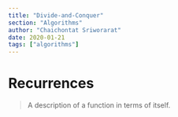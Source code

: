 ```yaml
---
title: "Divide-and-Conquer"
section: "Algorithms"
author: "Chaichontat Sriworarat"
date: 2020-01-21
tags: ["algorithms"]
---
```


# Recurrences

> A description of a function in terms of itself.
